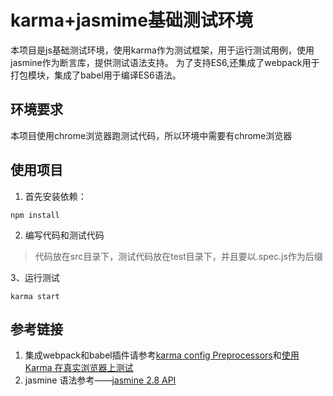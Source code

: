 # karma+jasmime基础测试环境

本项目是js基础测试环境，使用karma作为测试框架，用于运行测试用例，使用jasmine作为断言库，提供测试语法支持。
为了支持ES6,还集成了webpack用于打包模块，集成了babel用于编译ES6语法。

## 环境要求

本项目使用chrome浏览器跑测试代码，所以环境中需要有chrome浏览器

## 使用项目

1. 首先安装依赖：

```
npm install
```

2. 编写代码和测试代码

> 代码放在src目录下，测试代码放在test目录下，并且要以.spec.js作为后缀

3、运行测试

```
karma start
```

## 参考链接
1. 集成webpack和babel插件请参考[karma config Preprocessors](https://karma-runner.github.io/1.0/config/preprocessors.html)和[使用 Karma 在真实浏览器上测试](http://csbun.github.io/blog/2015/11/karma/)
1. jasmine 语法参考——[jasmine 2.8 API](https://jasmine.github.io/api/2.8/)